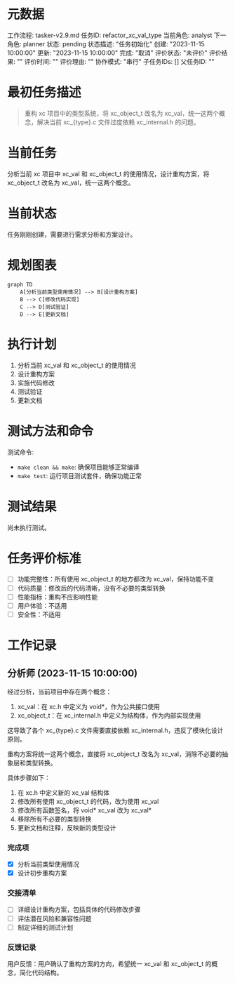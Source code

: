 # 元数据
工作流程: tasker-v2.9.md
任务ID: refactor_xc_val_type
当前角色: analyst
下一角色: planner
状态: pending
状态描述: "任务初始化"
创建: "2023-11-15 10:00:00"
更新: "2023-11-15 10:00:00"
完成: "取消"
评价状态: "未评价"
评价结果: ""
评价时间: ""
评价理由: ""
协作模式: "串行"
子任务IDs: []
父任务ID: ""

# 最初任务描述
> 重构 xc 项目中的类型系统，将 xc_object_t 改名为 xc_val，统一这两个概念，解决当前 xc_{type}.c 文件过度依赖 xc_internal.h 的问题。

# 当前任务
分析当前 xc 项目中 xc_val 和 xc_object_t 的使用情况，设计重构方案，将 xc_object_t 改名为 xc_val，统一这两个概念。

# 当前状态
任务刚刚创建，需要进行需求分析和方案设计。

# 规划图表
```mermaid
graph TD
    A[分析当前类型使用情况] --> B[设计重构方案]
    B --> C[修改代码实现]
    C --> D[测试验证]
    D --> E[更新文档]
```

# 执行计划
1. 分析当前 xc_val 和 xc_object_t 的使用情况
2. 设计重构方案
3. 实施代码修改
4. 测试验证
5. 更新文档

# 测试方法和命令
测试命令:
- `make clean && make`: 确保项目能够正常编译
- `make test`: 运行项目测试套件，确保功能正常

# 测试结果
尚未执行测试。

# 任务评价标准
- [ ] 功能完整性：所有使用 xc_object_t 的地方都改为 xc_val，保持功能不变
- [ ] 代码质量：修改后的代码清晰，没有不必要的类型转换
- [ ] 性能指标：重构不应影响性能
- [ ] 用户体验：不适用
- [ ] 安全性：不适用

# 工作记录
## 分析师 (2023-11-15 10:00:00)
经过分析，当前项目中存在两个概念：
1. xc_val：在 xc.h 中定义为 void*，作为公共接口使用
2. xc_object_t：在 xc_internal.h 中定义为结构体，作为内部实现使用

这导致了各个 xc_{type}.c 文件需要直接依赖 xc_internal.h，违反了模块化设计原则。

重构方案将统一这两个概念，直接将 xc_object_t 改名为 xc_val，消除不必要的抽象层和类型转换。

具体步骤如下：
1. 在 xc.h 中定义新的 xc_val 结构体
2. 修改所有使用 xc_object_t 的代码，改为使用 xc_val
3. 修改所有函数签名，将 void* xc_val 改为 xc_val*
4. 移除所有不必要的类型转换
5. 更新文档和注释，反映新的类型设计

### 完成项
- [x] 分析当前类型使用情况
- [x] 设计初步重构方案

### 交接清单
- [ ] 详细设计重构方案，包括具体的代码修改步骤
- [ ] 评估潜在风险和兼容性问题
- [ ] 制定详细的测试计划

### 反馈记录
用户反馈：用户确认了重构方案的方向，希望统一 xc_val 和 xc_object_t 的概念，简化代码结构。 